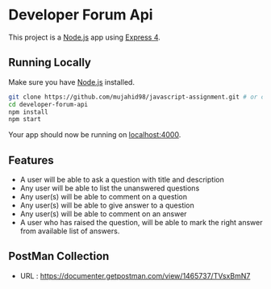# Developer Forum Api

This project is a [Node.js](https://nodejs.org/en/docs/) app using [Express 4](http://expressjs.com/).


## Running Locally

Make sure you have [Node.js](http://nodejs.org/) installed.

```sh
git clone https://github.com/mujahid98/javascript-assignment.git # or clone your own fork
cd developer-forum-api
npm install
npm start
```

Your app should now be running on [localhost:4000](http://localhost:4000/).

## Features

- A user will be able to ask a question with title and description
- Any user will be able to list the unanswered questions
- Any user(s) will be able to comment on a question
- Any user(s) will be able to give answer to a question
- Any user(s) will be able to comment on an answer
- A user who has raised the question,  will be able to mark the right answer from available list of answers.

## PostMan Collection

- URL : https://documenter.getpostman.com/view/1465737/TVsxBmN7